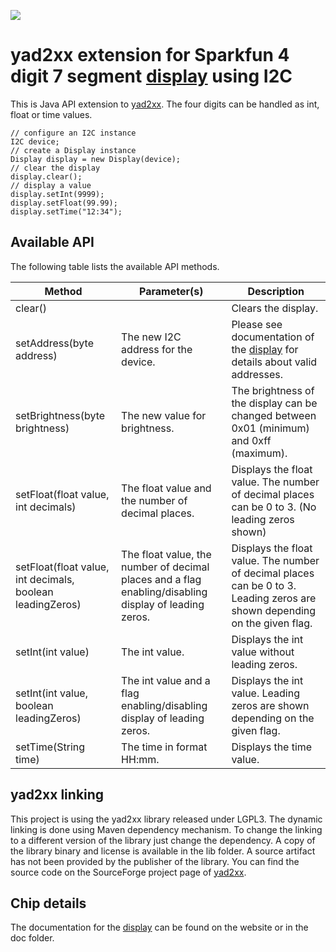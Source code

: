 <a href="https://opensource.org/licenses/Apache-2.0"><img src="https://img.shields.io/badge/license-apache2-blue.svg"></a>

# yad2xx extension for Sparkfun 4 digit 7 segment [display] using I2C

This is Java API extension to [yad2xx]. The four digits can be handled as int, float or time values. 

```
// configure an I2C instance
I2C device;
// create a Display instance
Display display = new Display(device);
// clear the display
display.clear();
// display a value
display.setInt(9999);
display.setFloat(99.99);
display.setTime("12:34");
```

## Available API

The following table lists the available API methods.

Method|Parameter(s)|Description|
------|------------|-----------|
clear()| | Clears the display.|
setAddress(byte address)      | The new I2C address for the device. | Please see documentation of the [display] for details about valid addresses. |
setBrightness(byte brightness)   | The new value for brightness. | The brightness of the display can be changed between 0x01 (minimum) and 0xff (maximum).
setFloat(float value, int decimals)| The float value and the number of decimal places.| Displays the float value. The number of decimal places can be 0 to 3. (No leading zeros shown)|
setFloat(float value, int decimals, boolean leadingZeros)| The float value, the number of decimal places and a flag enabling/disabling display of leading zeros.| Displays the float value. The number of decimal places can be 0 to 3. Leading zeros are shown depending on the given flag.|
setInt(int value)| The int value. | Displays the int value without leading zeros.|
setInt(int value, boolean leadingZeros)| The int value and a flag enabling/disabling display of leading zeros.| Displays the int value.  Leading zeros are shown depending on the given flag.|
setTime(String time)| The time in format HH:mm. | Displays the time value.|



## yad2xx linking

This project is using the yad2xx library released under LGPL3. The dynamic linking is done using Maven dependency mechanism. To change the linking to
a different version of the library just change the dependency. A copy of the library binary and license is available in the lib folder. A source artifact
has not been provided by the publisher of the library. You can find the source code on the SourceForge project page of [yad2xx].


## Chip details

The documentation for the [display] can be found on the website or in the doc folder.

[display]: https://www.sparkfun.com/products/11441
[yad2xx]: https://sourceforge.net/projects/yad2xx
